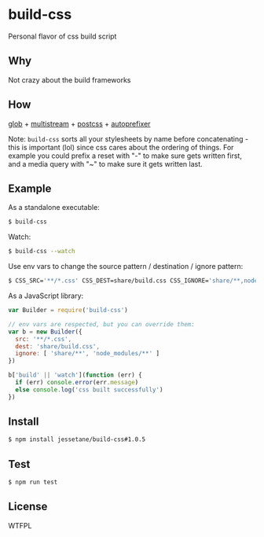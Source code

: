 # build-css
Personal flavor of css build script

## Why
Not crazy about the build frameworks

## How
[glob](https://github.com/isaacs/node-glob) + [multistream](https://github.com/feross/multistream) + [postcss](https://github.com/postcss/postcss) + [autoprefixer](https://github.com/postcss/autoprefixer-core)

Note: `build-css` sorts all your stylesheets by name before concatenating - this is important (lol) since css cares about the ordering of things. For example you could prefix a reset with "-" to make sure gets written first, and a media query with "~" to make sure it gets written last.

## Example
As a standalone executable:
```bash
$ build-css
```

Watch:
```bash
$ build-css --watch
```

Use env vars to change the source pattern / destination / ignore pattern:
```bash
$ CSS_SRC='**/*.css' CSS_DEST=share/build.css CSS_IGNORE='share/**,node_modules/**' build-css
```

As a JavaScript library:
```javascript
var Builder = require('build-css')

// env vars are respected, but you can override them:
var b = new Builder({
  src: '**/*.css',
  dest: 'share/build.css',
  ignore: [ 'share/**', 'node_modules/**' ]
})

b['build' || 'watch'](function (err) {
  if (err) console.error(err.message)
  else console.log('css built successfully')
})
```

## Install
```bash
$ npm install jessetane/build-css#1.0.5
```

## Test
```bash
$ npm run test
```

## License
WTFPL

